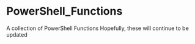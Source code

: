 # PowerShell_Functions
A collection of PowerShell Functions
Hopefully, these will continue to be updated
